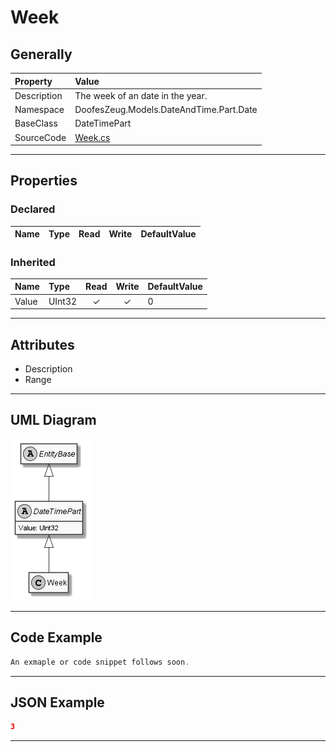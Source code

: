 ﻿# Week

## Generally

|Property|Value|
|:-|:-|
|Description|The week of an date in the year.|
|Namespace|DoofesZeug.Models.DateAndTime.Part.Date|
|BaseClass|DateTimePart|
|SourceCode|[Week.cs](../../../../DoofesZeug.Library/Src/Models/DateAndTime/Part/Date/Week.cs)|

---

## Properties

### Declared

|Name|Type|Read|Write|DefaultValue|
|:---|:---|:--:|:---:|:-----------|

### Inherited

|Name|Type|Read|Write|DefaultValue|
|:---|:---|:--:|:---:|:-----------|
|Value|UInt32|&#x2713;|&#x2713;|0|

---

## Attributes

- Description
- Range

---

## UML Diagram

![Week.png](./Week.png "Week")

---

## Code Example

```cs
An exmaple or code snippet follows soon.
```

---

## JSON Example

```json
3
```

---

